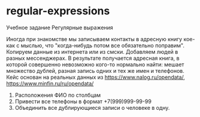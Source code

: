 # regular-expressions
Учебное задание Регулярные выражения 

Иногда при знакомстве мы записываем контакты в адресную книгу кое-как с мыслью, что "когда-нибудь потом все обязательно поправим". Копируем данные из интернета или из смски. Добавляем людей в разных мессенджерах. В результате получается адресная книга, в которой совершенно невозможно кого-то нормально найти: мешает множество дублей, разная запись одних и тех же имен и телефонов.
Кейс основан на реальных данных из https://www.nalog.ru/opendata/, https://www.minfin.ru/ru/opendata/
1) Расположения ФИО по столбцам
2) Привести все телефоны в формат +7(999)999-99-99
3) Объединить все дублирующиеся записи о человеке в одну.
